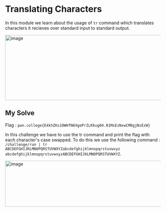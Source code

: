 # Translating Characters

In this module we learn about the usage of `tr` command which translates characters it recieves over standard input to standard output.

<img width="1336" height="211" alt="image" src="https://github.com/user-attachments/assets/ad467aed-1662-4663-b5f0-fd63a36e0010" />

## My Solve

Flag : `pwn.college{E4khZKs1OWHfN6XgePrILKkug04.01MxEzNxwCM0gjNzEzW}`

In this challenge we have to use the tr command and print the flag with each character's case swapped. To do this we use the following command : `/challenge/run | tr ABCDEFGHIJKLMNOPQRSTUVWXYZabcdefghijklmnopqrstuvwxyz abcdefghijklmnopqrstuvwxyzABCDEFGHIJKLMNOPQRSTUVWXYZ`.

<img width="1327" height="149" alt="image" src="https://github.com/user-attachments/assets/d20bf2b6-9b57-4c7d-968a-31d94325ee71" />
